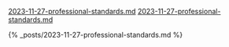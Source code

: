 [2023-11-27-professional-standards.md](/2023-11-27-professional-standards.md)
[2023-11-27-professional-standards.md](/2023-11-27-professional-standards/)



{% _posts/2023-11-27-professional-standards.md %}
